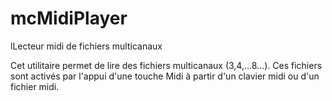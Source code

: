 # mcMidiPlayer
lLecteur midi de fichiers multicanaux

Cet utilitaire permet de lire des fichiers multicanaux (3,4,...8...). Ces fichiers sont activés par l'appui d'une touche Midi à partir d'un clavier midi ou d'un fichier midi.
